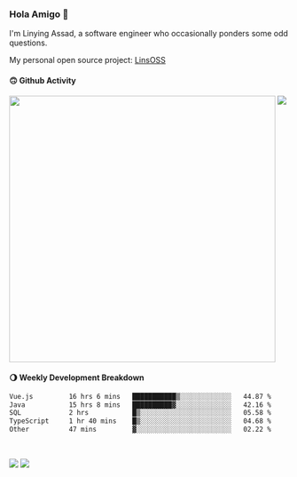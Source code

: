 ### Hola Amigo 🤣   

I'm Linying Assad, a software engineer who occasionally ponders some odd questions.  

My personal open source project: [LinsOSS](https://github.com/linsoss)
 
#### 🙃 Github Activity 
<div>
  <img src="https://github-readme-stats.vercel.app/api?username=al-assad&show_icons=true" align="top" style="display: inline-block;" width="480"/>
  <img src="https://github-readme-stats.vercel.app/api/top-langs/?username=al-assad&hide=css,html&langs_count=8&layout=compact" align="top" style="display: inline-block;"/>
</div>

#### 🌖 Weekly Development Breakdown
<!--START_SECTION:waka-->

```txt
Vue.js         16 hrs 6 mins   ███████████▒░░░░░░░░░░░░░   44.87 %
Java           15 hrs 8 mins   ██████████▓░░░░░░░░░░░░░░   42.16 %
SQL            2 hrs           █▒░░░░░░░░░░░░░░░░░░░░░░░   05.58 %
TypeScript     1 hr 40 mins    █▒░░░░░░░░░░░░░░░░░░░░░░░   04.68 %
Other          47 mins         ▓░░░░░░░░░░░░░░░░░░░░░░░░   02.22 %
```

<!--END_SECTION:waka-->

<br>

<a href="https://twitter.com/assad_lin"><img src="https://img.shields.io/badge/Twitter-@assad__lin-blue?style=flat&logo=twitter" /></a>
<a href="https://al-assad.github.io"><img src="https://img.shields.io/badge/Blogs-Linying_Assad's_Blog-yellow?style=flat&logo=github" /></a>

